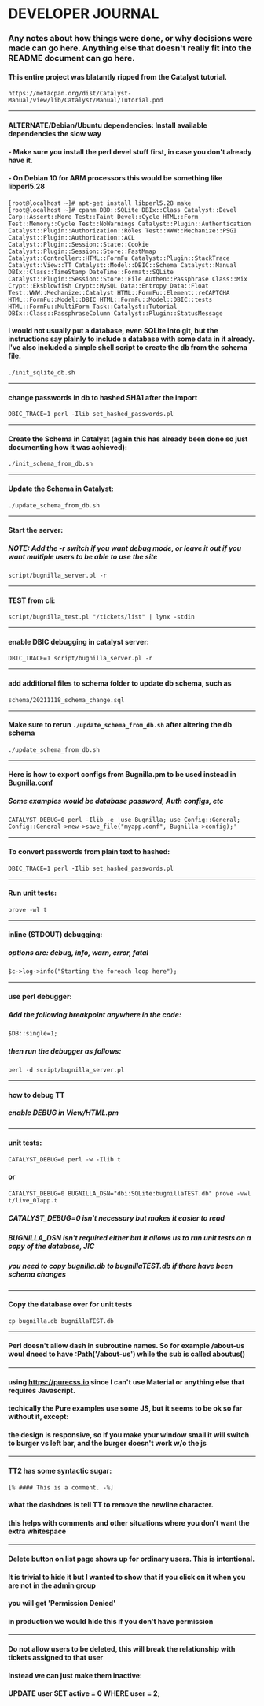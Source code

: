 # DEVELOPER JOURNAL

### Any notes about how things were done, or why decisions were made can go here. Anything else that doesn't really fit into the README document can go here.

#### This entire project was blatantly ripped from the Catalyst tutorial.
```
https://metacpan.org/dist/Catalyst-Manual/view/lib/Catalyst/Manual/Tutorial.pod
```
***

#### ALTERNATE/Debian/Ubuntu dependencies: Install available dependencies the slow way
#### - Make sure you install the perl devel stuff first, in case you don't already have it.
#### - On Debian 10 for ARM processors this would be something like libperl5.28

```
[root@localhost ~]# apt-get install libperl5.28 make
[root@localhost ~]# cpanm DBD::SQLite DBIx::Class Catalyst::Devel Carp::Assert::More Test::Taint Devel::Cycle HTML::Form Test::Memory::Cycle Test::NoWarnings Catalyst::Plugin::Authentication Catalyst::Plugin::Authorization::Roles Test::WWW::Mechanize::PSGI Catalyst::Plugin::Authorization::ACL Catalyst::Plugin::Session::State::Cookie Catalyst::Plugin::Session::Store::FastMmap Catalyst::Controller::HTML::FormFu Catalyst::Plugin::StackTrace Catalyst::View::TT Catalyst::Model::DBIC::Schema Catalyst::Manual DBIx::Class::TimeStamp DateTime::Format::SQLite Catalyst::Plugin::Session::Store::File Authen::Passphrase Class::Mix Crypt::Eksblowfish Crypt::MySQL Data::Entropy Data::Float Test::WWW::Mechanize::Catalyst HTML::FormFu::Element::reCAPTCHA HTML::FormFu::Model::DBIC HTML::FormFu::Model::DBIC::tests HTML::FormFu::MultiForm Task::Catalyst::Tutorial DBIx::Class::PassphraseColumn Catalyst::Plugin::StatusMessage
```

#### I would not usually put a database, even SQLite into git, but the instructions say plainly to include a database with some data in it already. I've also included a simple shell script to create the db from the schema file.
```
./init_sqlite_db.sh
```
***

#### change passwords in db to hashed SHA1 after the import
```
DBIC_TRACE=1 perl -Ilib set_hashed_passwords.pl
```
***

#### Create the Schema in Catalyst (again this has already been done so just documenting how it was achieved):
```
./init_schema_from_db.sh
```
***

#### Update the Schema in Catalyst:
```
./update_schema_from_db.sh
```
***

#### Start the server:
##### NOTE: Add the -r switch if you want debug mode, or leave it out if you want multiple users to be able to use the site
```
script/bugnilla_server.pl -r
```
***

#### TEST from cli:
```
script/bugnilla_test.pl "/tickets/list" | lynx -stdin
```
***

#### enable DBIC debugging in catalyst server:
```
DBIC_TRACE=1 script/bugnilla_server.pl -r
```
***

#### add additional files to schema folder to update db schema, such as 
```
schema/20211118_schema_change.sql
```
***

#### Make sure to rerun `./update_schema_from_db.sh` after altering the db schema
```
./update_schema_from_db.sh
```
***

#### Here is how to export configs from Bugnilla.pm to be used instead in Bugnilla.conf
##### Some examples would be database password, Auth configs, etc
```
CATALYST_DEBUG=0 perl -Ilib -e 'use Bugnilla; use Config::General;
Config::General->new->save_file("myapp.conf", Bugnilla->config);'
```
***

#### To convert passwords from plain text to hashed:
```
DBIC_TRACE=1 perl -Ilib set_hashed_passwords.pl
```
***

#### Run unit tests:
```
prove -wl t
```
***

#### inline (STDOUT) debugging:
##### options are: debug, info, warn, error, fatal
```
$c->log->info("Starting the foreach loop here");
```
***

#### use perl debugger:
##### Add the following breakpoint anywhere in the code:
```
$DB::single=1;
```
##### then run the debugger as follows:
```
perl -d script/bugnilla_server.pl
```
***

#### how to debug TT
##### enable DEBUG in View/HTML.pm
***

#### unit tests:
```
CATALYST_DEBUG=0 perl -w -Ilib t
```
#### or
```
CATALYST_DEBUG=0 BUGNILLA_DSN="dbi:SQLite:bugnillaTEST.db" prove -vwl t/live_01app.t
```
##### CATALYST_DEBUG=0 isn't necessary but makes it easier to read
##### BUGNILLA_DSN isn't required either but it allows us to run unit tests on a copy of the database, JIC
##### you need to copy bugnilla.db to bugnillaTEST.db if there have been schema changes
***

#### Copy the database over for unit tests
```
cp bugnilla.db bugnillaTEST.db
```
***

#### Perl doesn't allow dash in subroutine names. So for example /about-us woul dneed to have :Path('/about-us') while the sub is called aboutus()
***

#### using https://purecss.io since I can't use Material or anything else that requires Javascript.
#### techically the Pure examples use some JS, but it seems to be ok so far without it, except:
#### the design is responsive, so if you make your window small it will switch to burger vs left bar, and the burger doesn't work w/o the js
***

#### TT2 has some syntactic sugar:
```
[% #### This is a comment. -%]
```
#### what the dashdoes is tell TT to remove the newline character.
#### this helps with comments and other situations where you don't want the extra whitespace
***

#### Delete button on list page shows up for ordinary users. This is intentional.
#### It is trivial to hide it but I wanted to show that if you click on it when you are not in the admin group
####  you will get 'Permission Denied'
#### in production we would hide this if you don't have permission
***

#### Do not allow users to be deleted, this will break the relationship with tickets assigned to that user
#### Instead we can just make them inactive:
#### UPDATE user SET active = 0 WHERE user = 2;

